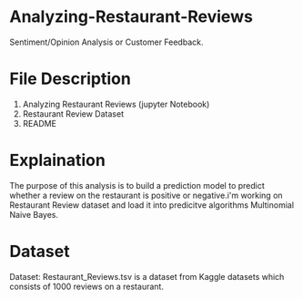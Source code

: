 # Analyzing-Restaurant-Reviews
Sentiment/Opinion Analysis or Customer Feedback.

# File Description
  1. Analyzing Restaurant Reviews (jupyter Notebook)
  2. Restaurant Review Dataset
  3. README 
  
# Explaination 
  The purpose of this analysis is to build a prediction model to predict whether a review on the restaurant is positive or negative.i'm working on Restaurant Review dataset and 
  load it into predicitve algorithms Multinomial Naive Bayes.

# Dataset
 Dataset: Restaurant_Reviews.tsv is a dataset from Kaggle datasets which consists of 1000 reviews on a restaurant.

